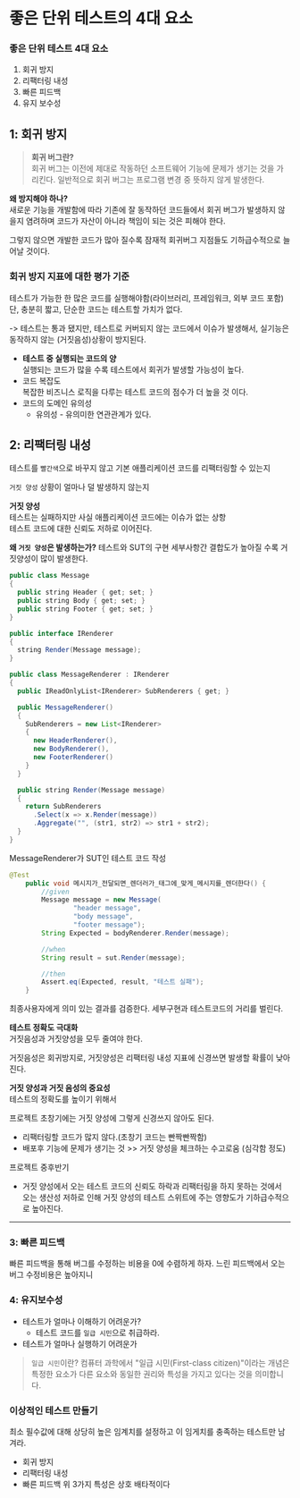 # 좋은 단위 테스트의 4대 요소

### 좋은 단위 테스트 4대 요소

1. 회귀 방지
2. 리팩터링 내성
3. 빠른 피드백
4. 유지 보수성

## 1: 회귀 방지

> **회귀 버그란?**  
> 회귀 버그는 이전에 제대로 작동하던 소프트웨어 기능에 문제가 생기는 것을 가리킨다. 일반적으로 회귀 버그는 프로그램 변경 중 뜻하지 않게 발생한다.

**왜 방지해야 하나?**  
새로운 기능을 개발함에 따라 기존에 잘 동작하던 코드들에서 회귀 버그가 발생하지 않을지 염려하며
코드가 자산이 아니라 책임이 되는 것은 피해야 한다.

그렇지 않으면 개발한 코드가 많아 질수록 잠재적 회귀버그 지점들도 기하급수적으로 늘어날 것이다.

### 회귀 방지 지표에 대한 평가 기준

테스트가 가능한 한 많은 코드를 실행해야함(라이브러리, 프레임워크, 외부 코드 포함)
단, 충분히 짧고, 단순한 코드는 테스트할 가치가 없다.

-> 테스트는 통과 됐지만, 테스트로 커버되지 않는 코드에서 이슈가 발생해서, 실기능은 동작하지 않는 (거짓음성)상황이 방지된다.

- **테스트 중 실행되는 코드의 양**  
  실행되는 코드가 많을 수록 테스트에서 회귀가 발생할 가능성이 높다.
- 코드 복잡도  
  복잡한 비즈니스 로직을 다루는 테스트 코드의 점수가 더 높을 것 이다.
- 코드의 도메인 유의성
  - 유의성 - 유의미한 연관관계가 있다.

## 2: 리팩터링 내성

테스트를 `빨간색`으로 바꾸지 않고 기본 애플리케이션 코드를 리팩터링할 수 있는지

`거짓 양성` 상황이 얼마나 덜 발생하지 않는지

**거짓 양성**  
테스트는 실패하지만 사실 애플리케이션 코드에는 이슈가 없는 상항  
테스트 코드에 대한 신뢰도 저하로 이어진다.

**왜 `거짓 양성`은 발생하는가?**
테스트와 SUT의 구현 세부사항간 결합도가 높아질 수록 거짓양성이 많이 발생한다.

```Java
public class Message
{
  public string Header { get; set; }
  public string Body { get; set; }
  public string Footer { get; set; }
}

public interface IRenderer
{
  string Render(Message message);
}

public class MessageRenderer : IRenderer
{
  public IReadOnlyList<IRenderer> SubRenderers { get; }

  public MessageRenderer()
  {
    SubRenderers = new List<IRenderer>
    {
      new HeaderRenderer(),
      new BodyRenderer(),
      new FooterRenderer()
    }
  }

  public string Render(Message message)
  {
    return SubRenderers
      .Select(x => x.Render(message))
      .Aggregate("", (str1, str2) => str1 + str2);
  }
}
```

MessageRenderer가 SUT인 테스트 코드 작성

```Java
@Test
    public void 메시지가_전달되면_렌더러가_태그에_맞게_메시지를_렌더한다() {
        //given
        Message message = new Message(
                "header message",
                "body message",
                "footer message");
        String Expected = bodyRenderer.Render(message);

        //when
        String result = sut.Render(message);

        //then
        Assert.eq(Expected, result, "테스트 실패");
    }
```

최종사용자에게 의미 있는 결과를 검증한다. 세부구현과 테스트코드의 거리를 벌린다.

**테스트 정확도 극대화**  
거짓음성과 거짓양성을 모두 줄여야 한다.

거짓음성은 회귀방지로, 거짓양성은 리팩터링 내성 지표에 신경쓰면 발생할 확률이 낮아진다.

**거짓 양성과 거짓 음성의 중요성**  
테스트의 정확도를 높이기 위해서

프로젝트 초창기에는 거짓 양성에 그렇게 신경쓰지 않아도 된다.

- 리팩터링할 코드가 많지 않다.(초창기 코드는 빤짝빤짝함)
- 배포후 기능에 문제가 생기는 것 >> 거짓 양성을 체크하는 수고로움 (심각함 정도)

프로젝트 중후반기

- 거짓 양성에서 오는 테스트 코드의 신뢰도 하락과 리팩터링을 하지 못하는 것에서 오는 생산성 저하로 인해 거짓 양성의 테스트 스위트에 주는 영향도가 기하급수적으로 높아진다.

---

### 3: 빠른 피드백

빠른 피드백을 통해 버그를 수정하는 비용을 0에 수렴하게 하자.
느린 피드백에서 오는 버그 수정비용은 높아지니

### 4: 유지보수성

- 테스트가 얼마나 이해하기 어려운가?
  - 테스트 코드를 `일급 시민`으로 취급하라.
- 테스트가 얼마나 실행하기 어려운가

> `일급 시민`이란?
> 컴퓨터 과학에서 "일급 시민(First-class citizen)"이라는 개념은 특정한 요소가 다른 요소와 동일한 권리와 특성을 가지고 있다는 것을 의미합니다.

### 이상적인 테스트 만들기

최소 필수값에 대해 상당히 높은 임계치를 설정하고 이 임게치를 충족하는 테스트만 남겨라.

- 회귀 방지
- 리팩터링 내성
- 빠른 피드백
  위 3가지 특성은 상호 배타적이다
